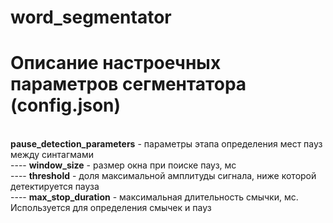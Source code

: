 # word_segmentator

<h1>Описание настроечных параметров сегментатора (config.json)</h1>
<br/>
<b>pause_detection_parameters</b> - параметры этапа определения мест пауз между синтагмами
<br/>
---- <b>window_size</b> - размер окна при поиске пауз, мс
<br/>
---- <b>threshold</b> - доля максимальной амплитуды сигнала, ниже которой детектируется пауза
<br/>
---- <b>max_stop_duration</b> - максимальная длительность смычки, мс. Используется для определения смычек и пауз
